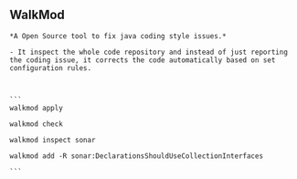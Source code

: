 

## WalkMod 

	*A Open Source tool to fix java coding style issues.*
	
	- It inspect the whole code repository and instead of just reporting the coding issue, it corrects the code automatically based on set configuration rules.
	
	
	
	```
	walkmod apply
	
	walkmod check
	
	walkmod inspect sonar
	
	walkmod add -R sonar:DeclarationsShouldUseCollectionInterfaces
	
	```
